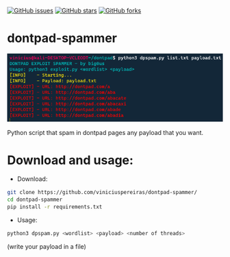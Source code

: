[![GitHub issues](https://img.shields.io/github/issues/viniciuspereiras/dontpad-spammer)](https://github.com/viniciuspereiras/dontpad-spammer/issues)
[![GitHub stars](https://img.shields.io/github/stars/viniciuspereiras/dontpad-spammer)](https://github.com/viniciuspereiras/dontpad-spammer/stargazers)
[![GitHub forks](https://img.shields.io/github/forks/viniciuspereiras/dontpad-spammer)](https://github.com/viniciuspereiras/dontpad-spammer/network)

# dontpad-spammer
![alt text](https://github.com/viniciuspereiras/dontpad-spammer/blob/main/print.png)

Python script that spam in dontpad pages any payload that you want.
# Download and usage:
- Download:
```bash
git clone https://github.com/viniciuspereiras/dontpad-spammer/ 
cd dontpad-spammer 
pip install -r requirements.txt
```
- Usage:
```bash
python3 dpspam.py <wordlist> <payload> <number of threads>
```
(write your payload in a file)
